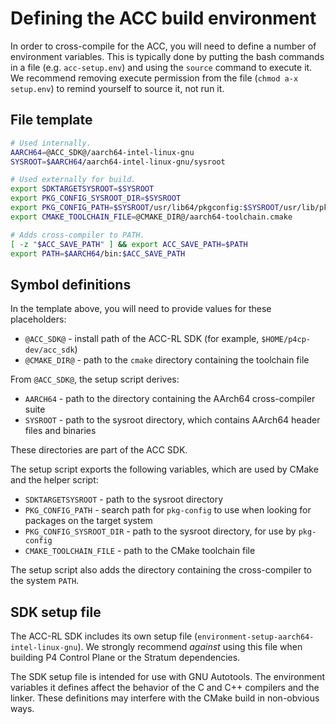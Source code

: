# Defining the ACC build environment

In order to cross-compile for the ACC, you will need to define a number
of environment variables. This is typically done by putting the bash
commands in a file (e.g. `acc-setup.env`) and using the `source` command
to execute it. We recommend removing execute permission from the file
(`chmod a-x setup.env`) to remind yourself to source it, not run it.

## File template

```bash
# Used internally.
AARCH64=@ACC_SDK@/aarch64-intel-linux-gnu
SYSROOT=$AARCH64/aarch64-intel-linux-gnu/sysroot

# Used externally for build.
export SDKTARGETSYSROOT=$SYSROOT
export PKG_CONFIG_SYSROOT_DIR=$SYSROOT
export PKG_CONFIG_PATH=$SYSROOT/usr/lib64/pkgconfig:$SYSROOT/usr/lib/pkgconfig:$SYSROOT/usr/share/pkgconfig
export CMAKE_TOOLCHAIN_FILE=@CMAKE_DIR@/aarch64-toolchain.cmake

# Adds cross-compiler to PATH.
[ -z "$ACC_SAVE_PATH" ] && export ACC_SAVE_PATH=$PATH
export PATH=$AARCH64/bin:$ACC_SAVE_PATH
```

## Symbol definitions

In the template above, you will need to provide values for these placeholders:

- `@ACC_SDK@` - install path of the ACC-RL SDK (for example,
  `$HOME/p4cp-dev/acc_sdk`)
- `@CMAKE_DIR@` - path to the `cmake` directory containing the toolchain file

From `@ACC_SDK@`, the setup script derives:

- `AARCH64` - path to the directory containing the AArch64
  cross-compiler suite
- `SYSROOT` - path to the sysroot directory, which contains AArch64
  header files and binaries

These directories are part of the ACC SDK.

The setup script exports the following variables, which are used by CMake
and the helper script:

- `SDKTARGETSYSROOT` - path to the sysroot directory
- `PKG_CONFIG_PATH` - search path for `pkg-config` to use when looking for
  packages on the target system
- `PKG_CONFIG_SYSROOT_DIR` - path to the sysroot directory, for use by
  `pkg-config`
- `CMAKE_TOOLCHAIN_FILE` - path to the CMake toolchain file

The setup script also adds the directory containing the cross-compiler
to the system `PATH`.

## SDK setup file

The ACC-RL SDK includes its own setup file
(`environment-setup-aarch64-intel-linux-gnu`).
We strongly recommend *against* using this file when building P4 Control Plane
or the Stratum dependencies.

The SDK setup file is intended for use with GNU Autotools.
The environment variables it defines affect the behavior of the C and
C++ compilers and the linker.
These definitions may interfere with the CMake build in non-obvious ways.
